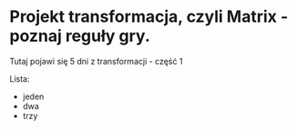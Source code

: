 # Projekt transformacja, czyli Matrix - poznaj reguły gry.

Tutaj pojawi się 5 dni z transformacji - część 1

Lista:
- jeden
- dwa
- trzy
